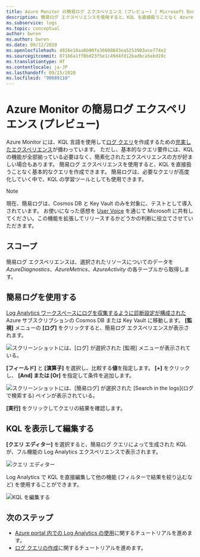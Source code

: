 ```yaml
---
title: Azure Monitor の簡易ログ エクスペリエンス (プレビュー) | Microsoft Docs
description: 簡易ログ エクスペリエンスを使用すると、KQL を直接扱うことなく Azure Monitor で基本的なクエリを作成できます。
ms.subservice: logs
ms.topic: conceptual
author: bwren
ms.author: bwren
ms.date: 09/12/2019
ms.openlocfilehash: 4926e18aa6b00fe36608843ea5253903ace774e2
ms.sourcegitcommit: 07166a1ff8bd23f5e1c49d4fd12badbca5ebd19c
ms.translationtype: HT
ms.contentlocale: ja-JP
ms.lasthandoff: 09/15/2020
ms.locfileid: "90089110"
---
```

# <a name="simple-logs-experience-in-azure-monitor-preview"></a>Azure Monitor の簡易ログ エクスペリエンス (プレビュー)
Azure Monitor には、KQL 言語を使用して[ログ クエリ](log-query-overview.md)を作成するための[充実したエクスペリエンス](get-started-portal.md)が備わっています。 ただし、基本的なクエリ要件には、KQL の機能が全部揃っている必要はなく、簡素化されたエクスペリエンスの方が好ましい場合もあります。 簡易ログ エクスペリエンスを使用すると、KQL を直接扱うことなく基本的なクエリを作成できます。 簡易ログは、必要なクエリが高度化していく中で、KQL の学習ツールとしても使用できます。

> [!NOTE]
> 現在、簡易ログは、Cosmos DB と Key Vault のみを対象に、テストとして導入されています。 お使いになった感想を [User Voice](https://feedback.azure.com/forums/913690-azure-monitor) を通じて Microsoft に共有してください。この機能を拡張してリリースするかどうかの判断に役立てさせていただきます。


## <a name="scope"></a>スコープ
簡易ログ エクスペリエンスは、選択されたリソースについてのデータを *AzureDiagnostics*、*AzureMetrics*、*AzureActivity* の各テーブルから取得します。 

## <a name="using-simple-logs"></a>簡易ログを使用する
[Log Analytics ワークスペースにログを収集するように診断設定が構成された](../platform/resource-logs.md#send-to-azure-storage) Azure サブスクリプションの Cosmos DB または Key Vault に移動します。 **[監視]** メニューの **[ログ]** をクリックすると、簡易ログ エクスペリエンスが表示されます。

![スクリーンショットには、[ログ] が選択された [監視] メニューが表示されている。](media/simple-logs/menu.png)

**[フィールド]** と **[演算子]** を選択し、比較する**値**を指定します。 **[+]** をクリックし、 **[And] または [Or]** を指定して条件を追加します。

![スクリーンショットには、[簡易ログ] が選択された [Search in the logs]\(ログで検索する\) ペインが表示されている。](media/simple-logs/criteria.png)

**[実行]** をクリックしてクエリの結果を確認します。

## <a name="view-and-edit-kql"></a>KQL を表示して編集する
**[クエリ エディター]** を選択すると、簡易ログ クエリによって生成された KQL が、フル機能の Log Analytics エクスペリエンスで表示されます。 

![クエリ エディター](media/simple-logs/query-editor.png)

Log Analytics で KQL を直接編集して他の機能 (フィルターで結果を絞り込むなど) を使用することができます。

![KQL を編集する](media/simple-logs/edit-kql.png)


## <a name="next-steps"></a>次のステップ

- [Azure portal 内での Log Analytics の使用](get-started-portal.md)に関するチュートリアルを進めます。
- [ログ クエリの作成](get-started-portal.md)に関するチュートリアルを進めます。
